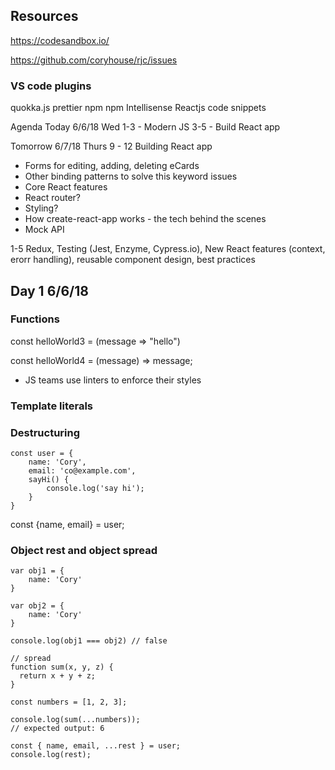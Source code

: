 ## Resources

https://codesandbox.io/

https://github.com/coryhouse/rjc/issues

### VS code plugins

quokka.js
prettier
npm
npm Intellisense
Reactjs code snippets

Agenda
Today 6/6/18 Wed
1-3 - Modern JS
3-5 - Build React app

Tomorrow 6/7/18 Thurs
9 - 12 Building React app

- Forms for editing, adding, deleting eCards
- Other binding patterns to solve this keyword issues
- Core React features
- React router?
- Styling?
- How create-react-app works - the tech behind the scenes
- Mock API

1-5 Redux, Testing (Jest, Enzyme, Cypress.io), New React features (context, erorr handling), reusable component design, best practices

## Day 1 6/6/18

### Functions

const helloWorld3 = (message => "hello")

const helloWorld4 = (message) => message;

- JS teams use linters to enforce their styles

### Template literals

### Destructuring

```
const user = {
    name: 'Cory',
    email: 'co@example.com',
    sayHi() {
        console.log('say hi');
    }
}
```

const {name, email} = user;

### Object rest and object spread

```
var obj1 = {
    name: 'Cory'
}

var obj2 = {
    name: 'Cory'
}

console.log(obj1 === obj2) // false

// spread
function sum(x, y, z) {
  return x + y + z;
}

const numbers = [1, 2, 3];

console.log(sum(...numbers));
// expected output: 6

const { name, email, ...rest } = user;
console.log(rest);
```

